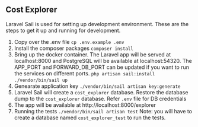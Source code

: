 ## Cost Explorer

Laravel Sail is used for setting up development environment. These are the steps to get it up and running for development.

 1. Copy over the .env file
`cp .env.example .env`
 2. Install the composer packages
 `composer install`
 3. Bring up the docker container. The Laravel app will be served at localhost:8000 and PostgreSQL will be available at localhost:54320. The APP_PORT and FORWARD_DB_PORT can be updated if you want to run the services on different ports.
 `php artisan sail:install`
 `./vendor/bin/sail up`
 4. Genearate application key
 `./vendor/bin/sail artisan key:generate`
 5. Laravel Sail will create a `cost_explorer` database. Restore the database dump to the `cost_explorer` database. Refer `.env` file for DB credentials
 6. The app will be available at http://localhost:8000/explorer
 7. Running the tests
 `./vendor/bin/sail artisan test`
 Note: you will have to create a database named `cost_explorer_test` to run the tests.




